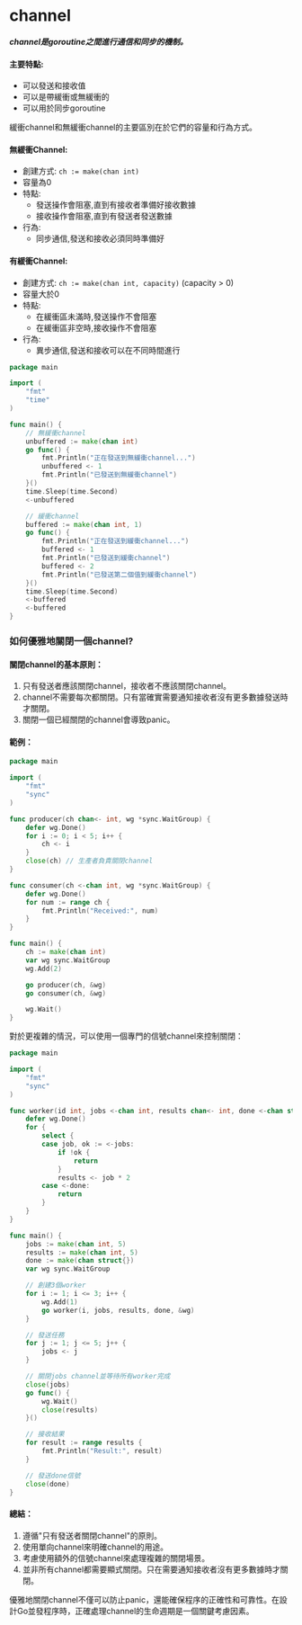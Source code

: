 # channel

***channel是goroutine之間進行通信和同步的機制。***

#### 主要特點:

* 可以發送和接收值
* 可以是帶緩衝或無緩衝的
* 可以用於同步goroutine

緩衝channel和無緩衝channel的主要區別在於它們的容量和行為方式。

#### 無緩衝Channel:

* 創建方式: `ch := make(chan int)`
* 容量為0
* 特點:
  * 發送操作會阻塞,直到有接收者準備好接收數據
  * 接收操作會阻塞,直到有發送者發送數據
* 行為:
  * 同步通信,發送和接收必須同時準備好

#### 有緩衝Channel:

* 創建方式: `ch := make(chan int, capacity)` (capacity > 0)
* 容量大於0
* 特點:
  * 在緩衝區未滿時,發送操作不會阻塞
  * 在緩衝區非空時,接收操作不會阻塞
* 行為:
  * 異步通信,發送和接收可以在不同時間進行

```go
package main

import (
    "fmt"
    "time"
)

func main() {
    // 無緩衝channel
    unbuffered := make(chan int)
    go func() {
        fmt.Println("正在發送到無緩衝channel...")
        unbuffered <- 1
        fmt.Println("已發送到無緩衝channel")
    }()
    time.Sleep(time.Second)
    <-unbuffered

    // 緩衝channel
    buffered := make(chan int, 1)
    go func() {
        fmt.Println("正在發送到緩衝channel...")
        buffered <- 1
        fmt.Println("已發送到緩衝channel")
        buffered <- 2
        fmt.Println("已發送第二個值到緩衝channel")
    }()
    time.Sleep(time.Second)
    <-buffered
    <-buffered
}
```

### 如何優雅地關閉一個channel?

#### 關閉channel的基本原則：&#x20;

1. 只有發送者應該關閉channel，接收者不應該關閉channel。
2. channel不需要每次都關閉。只有當確實需要通知接收者沒有更多數據發送時才關閉。
3. 關閉一個已經關閉的channel會導致panic。

#### 範例：

```go
package main

import (
    "fmt"
    "sync"
)

func producer(ch chan<- int, wg *sync.WaitGroup) {
    defer wg.Done()
    for i := 0; i < 5; i++ {
        ch <- i
    }
    close(ch) // 生產者負責關閉channel
}

func consumer(ch <-chan int, wg *sync.WaitGroup) {
    defer wg.Done()
    for num := range ch {
        fmt.Println("Received:", num)    
    }
}

func main() {
    ch := make(chan int)
    var wg sync.WaitGroup
    wg.Add(2)

    go producer(ch, &wg)
    go consumer(ch, &wg)

    wg.Wait()
}

```

對於更複雜的情況，可以使用一個專門的信號channel來控制關閉：

```go
package main

import (
    "fmt"
    "sync"
)

func worker(id int, jobs <-chan int, results chan<- int, done <-chan struct{}, wg *sync.WaitGroup) {
    defer wg.Done()
    for {
        select {
        case job, ok := <-jobs:
            if !ok {
                return
            }
            results <- job * 2
        case <-done:
            return
        }
    }
}

func main() {
    jobs := make(chan int, 5)
    results := make(chan int, 5)
    done := make(chan struct{})
    var wg sync.WaitGroup

    // 創建3個worker
    for i := 1; i <= 3; i++ {
        wg.Add(1)
        go worker(i, jobs, results, done, &wg)
    }

    // 發送任務
    for j := 1; j <= 5; j++ {
        jobs <- j
    }

    // 關閉jobs channel並等待所有worker完成
    close(jobs)
    go func() {
        wg.Wait()
        close(results)
    }()

    // 接收結果
    for result := range results {
        fmt.Println("Result:", result)
    }

    // 發送done信號
    close(done)
}
```

#### 總結：

1. 遵循"只有發送者關閉channel"的原則。
2. 使用單向channel來明確channel的用途。
3. 考慮使用額外的信號channel來處理複雜的關閉場景。
4. 並非所有channel都需要顯式關閉。只在需要通知接收者沒有更多數據時才關閉。

優雅地關閉channel不僅可以防止panic，還能確保程序的正確性和可靠性。在設計Go並發程序時，正確處理channel的生命週期是一個關鍵考慮因素。